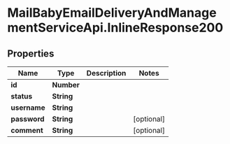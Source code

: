 # MailBabyEmailDeliveryAndManagementServiceApi.InlineResponse200

## Properties
Name | Type | Description | Notes
------------ | ------------- | ------------- | -------------
**id** | **Number** |  | 
**status** | **String** |  | 
**username** | **String** |  | 
**password** | **String** |  | [optional] 
**comment** | **String** |  | [optional] 
